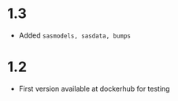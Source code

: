 # 1.3

- Added ```sasmodels, sasdata, bumps```

# 1.2

- First version available at dockerhub for testing
